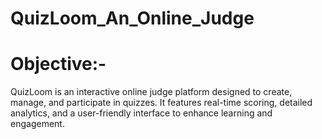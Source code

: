 # QuizLoom_An_Online_Judge
# Objective:- 
QuizLoom is an interactive online judge platform designed to create, manage, and participate in quizzes. It features real-time scoring, detailed analytics, and a user-friendly interface to enhance learning and engagement.
